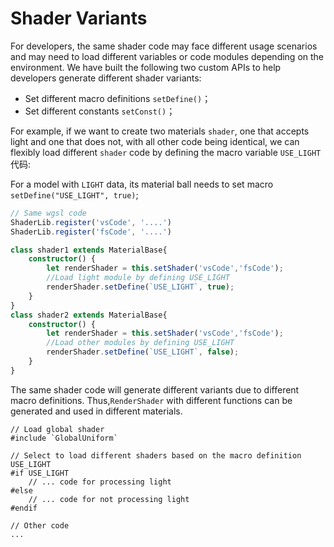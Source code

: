 # Shader Variants

For developers, the same shader code may face different usage scenarios and may need to load different variables or code modules depending on the environment. We have built the following two custom APIs to help developers generate different shader variants:
- Set different macro definitions `setDefine()`；
- Set different constants `setConst()`； 

For example, if we want to create two materials `shader`, one that accepts light and one that does not, with all other code being identical, we can flexibly load different `shader` code by defining the macro variable `USE_LIGHT` 代码:

For a model with `LIGHT` data, its material ball needs to set macro `setDefine("USE_LIGHT", true)`;

```ts
// Same wgsl code
ShaderLib.register('vsCode', '....')
ShaderLib.register('fsCode', '....')

class shader1 extends MaterialBase{
    constructor() {
        let renderShader = this.setShader('vsCode','fsCode');
        //Load light module by defining USE_LIGHT
        renderShader.setDefine(`USE_LIGHT`, true);
    }
}
class shader2 extends MaterialBase{
    constructor() {
        let renderShader = this.setShader('vsCode','fsCode');
        //Load other modules by defining USE_LIGHT
        renderShader.setDefine(`USE_LIGHT`, false);
    }
}
```
The same shader code will generate different variants due to different macro definitions. Thus,`RenderShader` with different functions can be generated and used in different materials.
```wgsl
// Load global shader
#include `GlobalUniform`

// Select to load different shaders based on the macro definition USE_LIGHT
#if USE_LIGHT
    // ... code for processing light
#else
    // ... code for not processing light
#endif

// Other code
...
```